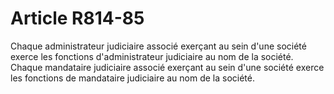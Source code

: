 # Article R814-85

Chaque administrateur judiciaire associé exerçant au sein d'une société exerce les fonctions d'administrateur judiciaire au nom de la société.   Chaque mandataire judiciaire associé exerçant au sein d'une société exerce les fonctions de mandataire judiciaire au nom de la société.
